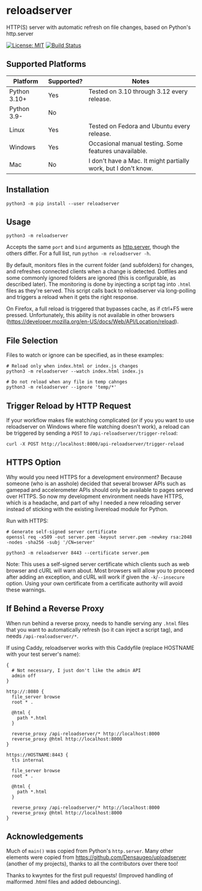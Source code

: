 # reloadserver

HTTP(S) server with automatic refresh on file changes, based on Python\'s http.server 

[![License: MIT](https://img.shields.io/badge/license-MIT-blue.svg)](https://mit-license.org/)
[![Build Status](https://app.travis-ci.com/Densaugeo/reloadserver.svg?branch=main)](https://app.travis-ci.com/github/Densaugeo/reloadserver)

## Supported Platforms

| Platform | Supported? | Notes |
|-|-|-|
| Python 3.10+ | Yes | Tested on 3.10 through 3.12 every release. |
| Python 3.9- | No | |
| Linux | Yes | Tested on Fedora and Ubuntu every release. |
| Windows | Yes | Occasional manual testing. Some features unavailable. |
| Mac | No | I don't have a Mac. It might partially work, but I don't know. |

## Installation

~~~
python3 -m pip install --user reloadserver
~~~

## Usage

~~~
python3 -m reloadserver
~~~

Accepts the same `port` and `bind` arguments as [http.server](https://docs.python.org/3/library/http.server.html), though the others differ. For a full list, run `python -m reloadserver -h`.

By default, monitors files in the current folder (and subfolders) for changes, and refreshes connected clients when a change is detected. Dotfiles and some commonly ignored folders are ignored (this is configurable, as described later). The monitoring is done by injecting a script tag into `.html` files as they're served. This script calls back to reloadserver via long-polling and triggers a reload when it gets the right response.

On Firefox, a full reload is triggered that bypasses cache, as if ctrl+F5 were pressed. Unfortunately, this ability is not available in other browsers (https://developer.mozilla.org/en-US/docs/Web/API/Location/reload).

## File Selection

Files to watch or ignore can be specified, as in these examples:
~~~
# Reload only when index.html or index.js changes
python3 -m reloadserver --watch index.html index.js

# Do not reload when any file in temp cahnges
python3 -m reloadserver --ignore 'temp/*'
~~~

## Trigger Reload by HTTP Request

If your workflow makes file watching complicated (or if you you want to use reloadserver on Windows where file watching doesn't work), a reload can be triggered by sending a `POST` to `/api-reloadserver/trigger-reload`:
~~~
curl -X POST http://localhost:8000/api-reloadserver/trigger-reload
~~~

## HTTPS Option

Why would you need HTTPS for a development environment? Because someone (who is an asshole) decided that several browser APIs such as gamepad and accelerometer APIs should only be available to pages served over HTTPS. So now my development environment needs have HTTPS, which is a headache, and part of why I needed a new reloading server instead of sticking with the existing livereload module for Python.

Run with HTTPS:
~~~
# Generate self-signed server certificate
openssl req -x509 -out server.pem -keyout server.pem -newkey rsa:2048 -nodes -sha256 -subj '/CN=server'

python3 -m reloadserver 8443 --certificate server.pem
~~~

Note: This uses a self-signed server certificate which clients such as web browser and cURL will warn about. Most browsers will allow you to proceed after adding an exception, and cURL will work if given the `-k`/`--insecure` option. Using your own certificate from a certificate authority will avoid these warnings.

## If Behind a Reverse Proxy

When run behind a reverse proxy, needs to handle serving any `.html` files that you want to automatically refresh (so it can inject a script tag), and needs `/api-realoadserver/*`.

If using Caddy, reloadserver works with this Caddyfile (replace HOSTNAME with your test server's name):
~~~
{
  # Not necessary, I just don't like the admin API
  admin off
}

http://:8080 {
  file_server browse
  root * .
  
  @html {
    path *.html
  }
  
  reverse_proxy /api-reloadserver/* http://localhost:8000
  reverse_proxy @html http://localhost:8000
}

https://HOSTNAME:8443 {
  tls internal
  
  file_server browse
  root * .
  
  @html {
    path *.html
  }
  
  reverse_proxy /api-reloadserver/* http://localhost:8000
  reverse_proxy @html http://localhost:8000
}
~~~

## Acknowledgements

Much of `main()` was copied from Python's `http.server`. Many other elements were copied from https://github.com/Densaugeo/uploadserver (another of my projects), thanks to all the contributors over there too!

Thanks to kwyntes for the first pull requests! (Improved handling of malformed .html files and added debouncing).
